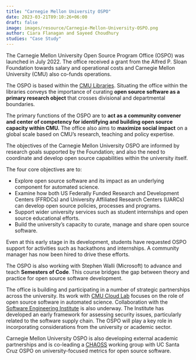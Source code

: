 ```yaml
---
title: "Carnegie Mellon University OSPO"
date: 2023-03-21T09:10:26+06:00 
draft: false
image: images/resource/Carnegie-Mellon-University-OSPO.png
author: Ciara Flanagan and Sayeed Choudhury
studies: "Case Study"
---
```



The Carnegie Mellon University Open Source Program Office (OSPO) was launched in July 2022. The office received a grant from the Alfred P. Sloan Foundation towards salary and operational costs and Carnegie Mellon University (CMU) also co-funds operations.

The OSPO is based within the [CMU Libraries](https://www.library.cmu.edu/services-overview). Situating the office within the libraries conveys the importance of curating <b>open source software as a primary research object</b> that crosses divisional and departmental boundaries.

The primary functions of the OSPO are to <b>act as a community convener and center of competency for identifying and building open source capacity within CMU.</b> The office also aims to <b>maximize social impact</b> on a global scale based on CMU’s research, teaching and policy expertise.

The objectives of the Carnegie Mellon University OSPO are informed by research goals supported by the Foundation; and also the need to coordinate and develop open source capabilities within the university itself. 

The four core objectives are to:
- Explore open source software and its impact as an underlying component for automated science.
- Examine how both US Federally Funded Research and Development Centers (FFRDCs) and University Affiliated Research Centers (UARCs) can develop open source policies, processes and programs.
- Support wider university services such as student internships and open source educational efforts.
- Build the university’s capacity to curate, manage and share open source software.

Even at this early stage in its development, students have requested OSPO support for activities such as hackathons and internships. A community manager has now been hired to drive these efforts. 

The OSPO is also working with Stephen Walli (Microsoft) to advance and teach <b>Semesters of Code</b>. This course bridges the gap between theory and practice for open source software development. 

The office is building and participating in a number of strategic partnerships across the university. Its work with [CMU Cloud Lab](https://cloudlab.cmu.edu/) focuses on the role of open source software in automated science. Collaboration with the [Software Engineering Institute](https://www.sei.cmu.edu/) is also underway. The Institute has developed an early framework for assessing security issues, particularly related to the software supply chain. The OSPO will play a key role in incorporating considerations from the university or academic sector.  

Carnegie Mellon University OSPO is also developing external academic partnerships and is co-leading a [CHAOSS](https://chaoss.community/) working group with UC Santa Cruz OSPO on university-focused metrics for open source software.
